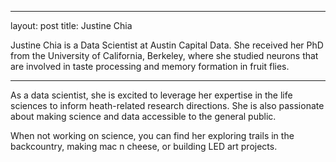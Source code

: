 ---
layout: post
title: Justine Chia 

Justine Chia is a Data Scientist at Austin Capital Data. She received her PhD from the University of California, Berkeley, where she studied neurons that are involved in taste processing and memory formation in fruit flies.

-----

As a data scientist, she is excited to leverage her expertise in the life sciences to inform heath-related research directions. She is also passionate about making science and data accessible to the general public.

When not working on science, you can find her exploring trails in the backcountry, making mac n cheese, or building LED art projects.
